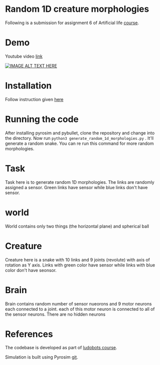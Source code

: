 # Random 1D creature morphologies

Following is a submission for assignment 6 of Artificial life [course](https://www.mccormick.northwestern.edu/mechanical/academics/courses/descriptions/495-artificial-life.html). 



# Demo

Youtube video [link](https://www.youtube.com/shorts/amqdrVkNZ_M)

[![IMAGE ALT TEXT HERE](http://img.youtube.com/vi/YamqdrVkNZ_M/0.jpg)](http://www.youtube.com/watch?v=amqdrVkNZ_M)


# Installation

Follow instruction given [here](https://www.reddit.com/r/ludobots/wiki/installation/)

# Running the code

After installing pyrosim and pybullet, clone the repository and change into the directory.
Now run ```python3 generate_random_1d_morphologies.py``` . It'll generate a random snake. You can re run this command for more random morphologies.

# Task

Task here is to generate random 1D morphologies. The links are randomly assigned a sensor. Green links have sensor while blue links don't have sensor.

# world 

World contains only two things (the horizontal plane) and spherical ball

# Creature

Creature here is a snake with 10 links and 9 joints (revolute) with axis of rotation as Y axis. Links with green color have sensor while links with blue color don't have seonsor.


# Brain

Brain contains random number of sensor nueorons and 9 motor neurons each connected to a joint. each of this motor neuron is connected to all of the sensor neurons. There are no hidden neurons

# References

The codebase is developed as part of [ludobots course](https://www.reddit.com/r/ludobots/).

Simulation is built using Pyrosim [git](https://github.com/jbongard/pyrosim).